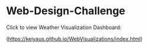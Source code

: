 # Web-Design-Challenge

Click to view Weather Visualization Dashboard:

(https://keiyaus.github.io/WebVisualizations/index.html)
